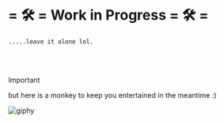 # **= :hammer_and_wrench: = Work in Progress = :hammer_and_wrench: =**
```
.....leave it alone lol. 
```
<br>
</br>

> [!IMPORTANT]
> but here is a monkey to keep you entertained in the meantime :)

![giphy](https://github.com/user-attachments/assets/abbb34ac-f83a-49be-a46c-1d019fd19526)
